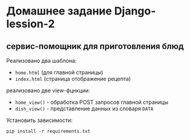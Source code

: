# Домашнее задание Django-lession-2

## сервис-помощник для приготовления блюд

Реализовано два шаблона:
- `home.html` (для главной страницы)
- `index.html` (страница отображение рецепта)

реализовано две view-фцнкции:
- `home_view()` - обработка POST запросов главной страницы
- `dish_view()` - представление данных из словаря `DATA`


Установить зависимости:

    pip install -r requirements.txt